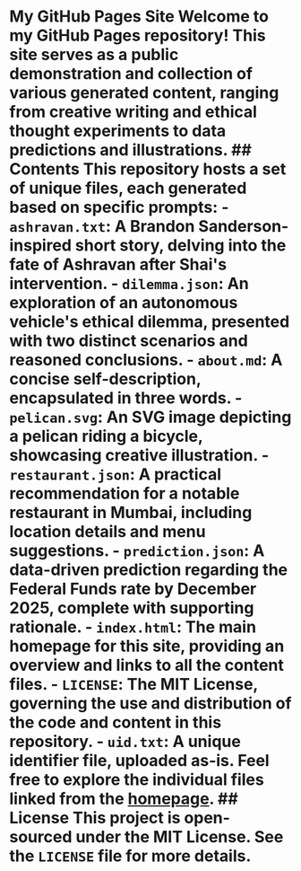 # My GitHub Pages Site Welcome to my GitHub Pages repository! This site serves as a public demonstration and collection of various generated content, ranging from creative writing and ethical thought experiments to data predictions and illustrations. ## Contents This repository hosts a set of unique files, each generated based on specific prompts: - **`ashravan.txt`**: A Brandon Sanderson-inspired short story, delving into the fate of Ashravan after Shai's intervention. - **`dilemma.json`**: An exploration of an autonomous vehicle's ethical dilemma, presented with two distinct scenarios and reasoned conclusions. - **`about.md`**: A concise self-description, encapsulated in three words. - **`pelican.svg`**: An SVG image depicting a pelican riding a bicycle, showcasing creative illustration. - **`restaurant.json`**: A practical recommendation for a notable restaurant in Mumbai, including location details and menu suggestions. - **`prediction.json`**: A data-driven prediction regarding the Federal Funds rate by December 2025, complete with supporting rationale. - **`index.html`**: The main homepage for this site, providing an overview and links to all the content files. - **`LICENSE`**: The MIT License, governing the use and distribution of the code and content in this repository. - **`uid.txt`**: A unique identifier file, uploaded as-is. Feel free to explore the individual files linked from the [homepage](index.html). ## License This project is open-sourced under the MIT License. See the `LICENSE` file for more details.